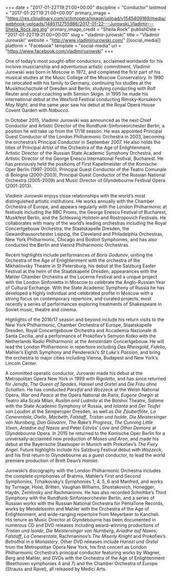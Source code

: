 +++
date = "2017-01-22T19:21:00+00:00"
discipline = "Conductor"
lastmod = "2017-01-22T19:21:00+00:00"
primary_image = "https://res.cloudinary.com/schmopera/image/upload/v1545409169/media/webhook-uploads/1485112755986/2017-01-22---Jurowski_Vladimir---Sheila_Rock.jpg.jpg"
primary_image_credit = "Sheila Rock"
publishDate = "2017-01-22T19:21:00+00:00"
slug = "vladimir-jurowski"
title = "Vladimir Jurowski"
website = "http://www.vladimirjurowski.com/"
[[social_media]]
platform = "Facebook"
template = "social-media"
url = "https://www.facebook.com/vladimirjurowski"
+++

One of today’s most sought-after conductors, acclaimed worldwide for his incisive musicianship and adventurous artistic commitment, Vladimir Jurowski was born in Moscow in 1972, and completed the first part of his musical studies at the Music College of the Moscow Conservatory. In 1990 he relocated with his family to Germany, continuing his studies at the Musikhochschule of Dresden and Berlin, studying conducting with Rolf Reuter and vocal coaching with Semion Skigin. In 1995 he made his international debut at the Wexford Festival conducting Rimsky-Korsakov’s *May Night*, and the same year saw his debut at the Royal Opera House Covent Garden with *Nabucco*.

In October 2015, Vladimir Jurowski was announced as the next Chief Conductor and Artistic Director of the Rundfunk-Sinfonieorchester Berlin, a position he will take up from the 17/18 season. He was appointed Principal Guest Conductor of the London Philharmonic Orchestra in 2003, becoming the orchestra’s Principal Conductor in September 2007. He also holds the titles of Principal Artist of the Orchestra of the Age of Enlightenment, Artistic Director of the Russian State Academic Symphony Orchestra, and Artistic Director of the George Enescu International Festival, Bucharest. He has previously held the positions of First Kapellmeister of the Komische Oper Berlin (1997-2000), Principal Guest Conductor of the Teatro Comunale di Bologna (2000-2003), Principal Guest Conductor of the Russian National Orchestra (2005-2009) and Music Director of Glyndebourne Festival Opera (2001-2013).

Vladimir Jurowski enjoys close relationships with the world’s most distinguished artistic institutions. He works annually with the Chamber Orchestra of Europe, and appears regularly with the London Philharmonic at festivals including the BBC Proms, the George Enescu Festival of Bucharest, Musikfest Berlin, and the Schleswig Holstein and Rostropovich Festivals. He collaborates with many of the world’s leading orchestras including the Royal Concertgebouw Orchestra, the Staatskapelle Dresden, the Gewandhausorchester Leipzig, the Cleveland and Philadelphia Orchestras, New York Philharmonic, Chicago and Boston Symphonies, and has also conducted the Berlin and Vienna Philharmonic Orchestras.

Recent highlights include performances of *Boris Godunov*, uniting the Orchestra of the Age of Enlightenment with the orchestra of the Mikhailovsky Theatre in St Petersburg, his debut at the Salzburg Easter Festival at the helm of the Staatskapelle Dresden, appearances with the Mahler Chamber Orchestra at the Lucerne Festival and a unique project with the London Sinfonietta in Moscow to celebrate the Anglo-Russian Year of Cultural Exchange. With the State Academic Symphony of Russia he has developed a highly individual and celebrated profile in Moscow with a strong focus on contemporary repertoire, and curated projects, most recently a series of performances exploring treatments of Shakespeare in Soviet music, theatre and cinema.

Highlights of the 2016/17 season and beyond include his return visits to the New York Philharmonic, Chamber Orchestra of Europe, Staatskapelle Dresden, Royal Concertgebouw Orchestra and Accademia Nazionale di Santa Cecilia, and a performance of Prokofiev’s Semyon Kotko with the Netherlands Radio Philharmonic at the Amsterdam Concertgebouw. He will lead the London Philharmonic in repertoire including *Das Rheingold*, *Fidelio*, Mahler’s Eighth Symphony and Penderecki’s *St Luke’s Passion*, and bring the orchestra to major cities including Vienna, Budapest and New York’s Lincoln Center.

A committed operatic conductor, Jurowski made his debut at the Metropolitan Opera New York in 1999 with *Rigoletto*, and has since returned for *Jenufa*, *The Queen of Spades*, *Hansel und Gretel* and *Die Frau ohne Schatten*. He has conducted *Parsifal* and *Wozzeck* at the Welsh National Opera, *War and Peace* at the Opera National de Paris, *Eugene Onegin* at Teatro alla Scala Milan, *Ruslan and Ludmila* at the Bolshoi Theatre, *Salome* with the State Academic Symphony of Russia, and *Iolanta* and *Der Teufel von Loudon* at the Semperoper Dresden, as well as *Die Zauberflöte*, *La Cenerentola*, *Otello*, *Macbeth*, *Falstaff*, *Tristan und Isolde*, *Die Meistersinger von Nurnberg*, *Don Giovanni*, *The Rake’s Progress*, *The Cunning Little Vixen*, *Ariadne auf Naxos* and Peter Eötvös’ *Love and Other Demons* at Glyndebourne Opera. In 2015 he returned to the Komische Oper Berlin for a universally-acclaimed new production of *Moses und Aron*, and made his debut at the Bayerische Staatsoper in Munich with Prokofiev’s *The Fiery Angel*. Future highlights include his Salzburg Festival debut with *Wozzeck*, and his first return to Glyndebourne as a guest conductor, to lead the world premiere production of Brett Dean’s *Hamlet*.

Jurowski’s discography with the London Philharmonic Orchestra includes the complete symphonies of Brahms, Mahler’s First and Second Symphonies, Tchaikovsky’s Symphonies 1, 4, 5, 6 and Manfred, and works by Turnage, Holst, Britten, Vaughan Williams, Shostakovich, Honegger, Haydn, Zemlinsky and Rachmaninov. He has also recorded Schnittke’s Third Symphony with the Rundfunk-Sinfonieorchester Berlin, and a series of Russian works with the Russian National Orchestra for PentaTone Records, works by Mendelssohn and Mahler with the Orchestra of the Age of Enlightenment, and wide-ranging repertoire from Meyerbeer to Kancheli. His tenure as Music Director at Glyndebourne has been documented in numerous CD and DVD releases including award-winning productions of *Tristan und Isolde*, *Die Meistersinger von Nurnberg*, *Ariadne auf Naxos*, *Falstaff*, *La Cenerentola*, Rachmaninov’s *The Miserly Knight* and Prokofiev’s *Betrothal in a Monastery*. Other DVD releases include *Hansel und Gretel* from the Metropolitan Opera New York, his first concert as London Philharmonic Orchestra’s principal conductor featuring works by Wagner, Berg and Mahler, and DVDs with the Orchestra of the Age of Enlightenment (Beethoven symphonies 4 and 7) and the Chamber Orchestra of Europe (Strauss and Ravel), all released by Medici Arts.
